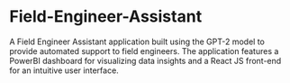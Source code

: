 # Field-Engineer-Assistant
A Field Engineer Assistant application built using the GPT-2 model to provide automated support to field engineers. The application features a PowerBI dashboard for visualizing data insights and a React JS front-end for an intuitive user interface.
